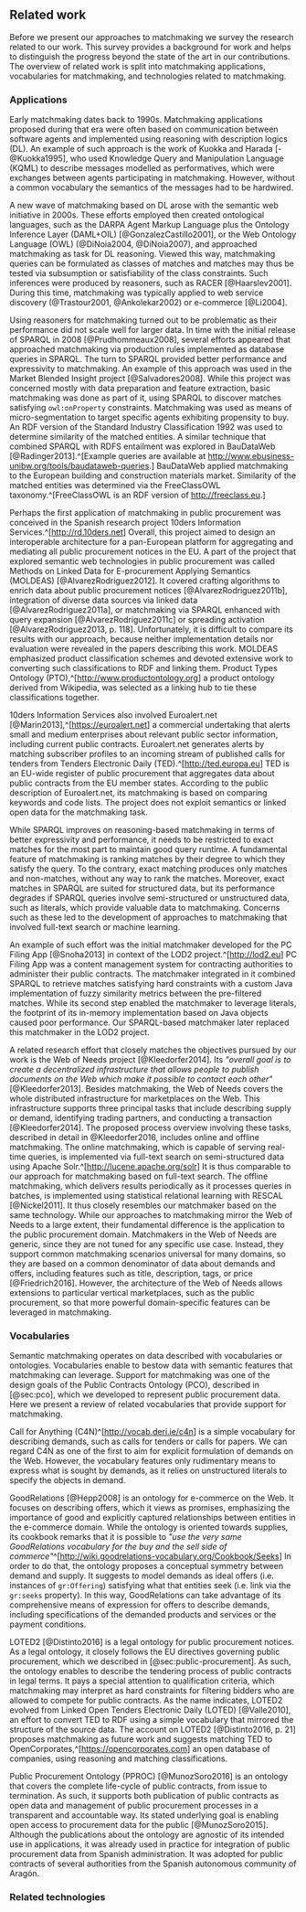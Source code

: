 ## Related work

Before we present our approaches to matchmaking we survey the research related to our work.
This survey provides a background for work and helps to distinguish the progress beyond the state of the art in our contributions.
The overview of related work is split into matchmaking applications, vocabularies for matchmaking, and technologies related to matchmaking.

### Applications

<!-- Description logics -->

Early matchmaking dates back to 1990s.
Matchmaking applications proposed during that era were often based on communication between software agents and implemented using reasoning with description logics (DL).
An example of such approach is the work of Kuokka and Harada [-@Kuokka1995], who used Knowledge Query and Manipulation Language (KQML) to describe messages modelled as performatives, which were exchanges between agents participating in matchmaking.
However, without a common vocabulary the semantics of the messages had to be hardwired.

<!-- Semantic web -->

A new wave of matchmaking based on DL arose with the semantic web initiative in 2000s.
These efforts employed then created ontological languages, such as the DARPA Agent Markup Language plus the Ontology Inference Layer (DAML+OIL) [@GonzalezCastillo2001], or the Web Ontology Language (OWL) (@DiNoia2004, @DiNoia2007), and approached matchmaking as task for DL reasoning.
Viewed this way, matchmaking queries can be formulated as classes of matches and matches may thus be tested via subsumption or satisfiability of the class constraints.
Such inferences were produced by reasoners, such as RACER [@Haarslev2001].
During this time, matchmaking was typically applied to web service discovery (@Trastour2001, @Ankolekar2002) or e-commerce [@Li2004].

<!-- SPARQL -->

Using reasoners for matchmaking turned out to be problematic as their performance did not scale well for larger data.
In time with the initial release of SPARQL in 2008 [@Prudhommeaux2008], several efforts appeared that approached matchmaking via production rules implemented as database queries in SPARQL.
The turn to SPARQL provided better performance and expressivity to matchmaking.
An example of this approach was used in the Market Blended Insight project [@Salvadores2008].
While this project was concerned mostly with data preparation and feature extraction, basic matchmaking was done as part of it, using SPARQL to discover matches satisfying `owl:onProperty` constraints.
Matchmaking was used as means of micro-segmentation to target specific agents exhibiting propensity to buy.
An RDF version of the Standard Industry Classification 1992 was used to determine similarity of the matched entities.
A similar technique that combined SPARQL with RDFS entailment was explored in BauDataWeb [@Radinger2013].^[Example queries are available at <http://www.ebusiness-unibw.org/tools/baudataweb-queries>.]
BauDataWeb applied matchmaking to the European building and construction materials market.
Similarity of the matched entities was determined via the FreeClassOWL taxonomy.^[FreeClassOWL is an RDF version of <http://freeclass.eu>.]

<!-- 10ders Information Services -->

Perhaps the first application of matchmaking in public procurement was conceived in the Spanish research project 10ders Information Services.^[<http://rd.10ders.net>]
Overall, this project aimed to design an interoperable architecture for a pan-European platform for aggregating and mediating all public procurement notices in the EU.
A part of the project that explored semantic web technologies in public procurement was called Methods on Linked Data for E-procurement Applying Semantics (MOLDEAS) [@AlvarezRodriguez2012].
It covered crafting algorithms to enrich data about public procurement notices [@AlvarezRodriguez2011b], integration of diverse data sources via linked data [@AlvarezRodriguez2011a], or matchmaking via SPARQL enhanced with query expansion [@AlvarezRodriguez2011c] or spreading activation [@AlvarezRodriguez2013, p. 118].
Unfortunately, it is difficult to compare its results with our approach, because neither implementation details nor evaluation were revealed in the papers describing this work.
MOLDEAS emphasized product classification schemes and devoted extensive work to converting such classifications to RDF and linking them.
Product Types Ontology (PTO),^[<http://www.productontology.org>] a product ontology derived from Wikipedia, was selected as a linking hub to tie these classifications together.

<!-- MOLDEAS

Methods on Linked Data for E-procurement Applying Semantics (MOLDEAS): matchmaking via spreading activation [@AlvarezRodriguez2011a], [@AlvarezRodriguez2012], [@AlvarezRodriguez2013]
Used SPARQL for matchmaking organizations and public procurement notices along with several methods of query expansion [@AlvarezRodriguez2013, p. 118]

MOLDEAS explores a variety of semantic methods for processing public contracts data to offer rich services, such as advanced search.
Its overall architecture [@AlvarezRodriguez2011a] takes into account diverse sources, such as TED, BOE – the official bulletin of Spanish government, or BOPA – the official bulletin of the local government of the Spanish region of Asturias.
The data coming from disparate sources are combined using linked data technologies to allow for application of se- mantics methods, such as SPARQL query expansion and query performance optimization [@AlvarezRodriguez2011c] or spreading activation techniques used for information retrieval in graph data [@AlvarezRodriguez2011a]
Another research thread explored in MOLDEAS is constituted by the conversions of thesauri and product classifications to RDF [@Paredes2008]
Controlled vocabularies, such as public sector code lists or product classifications (for example, the Common Procurement Vocabulary or EUROVOC), are transformed to RDF, interlinked with external datasets, and used for indexing of public contracts data to enable intelligent services, such as complex subject-oriented queries.
Public Procurement Notices ontology was developed for the project, however it was not published.
-->

10ders Information Services also involved Euroalert.net [@Marin2013],^[<https://euroalert.net>] a commercial undertaking that alerts small and medium enterprises about relevant public sector information, including current public contracts.
Euroalert.net generates alerts by matching subscriber profiles to an incoming stream of published calls for tenders from Tenders Electronic Daily (TED).^[<http://ted.europa.eu>]
TED is an EU-wide register of public procurement that aggregates data about public contracts from the EU member states.
According to the public description of Euroalert.net, its matchmaking is based on comparing keywords and code lists.
The project does not exploit semantics or linked open data for the matchmaking task.

<!--
a commercial undertaking that aims to alert small and medium enterprises about relevant public tenders based on subscriber profile model
enhances the consumed open data to create information products and services with added value, such as customizable widgets.
Its approach is to use structured open data instead of relying on brittle techniques of screen-scraping.
Such decision results in a lower amount of data at first, however the service is made to be more reliable and sustainable in this way.
However, Euroalert.net currently does not expose any linked open data.
-->

While SPARQL improves on reasoning-based matchmaking in terms of better expressivity and performance, it needs to be restricted to exact matches for the most part to maintain good query runtime.
A fundamental feature of matchmaking is ranking matches by their degree to which they satisfy the query.
To the contrary, exact matching produces only matches and non-matches, without any way to rank the matches.
Moreover, exact matches in SPARQL are suited for structured data, but its performance degrades if SPARQL queries involve semi-structured or unstructured data, such as literals, which provide valuable data to matchmaking.
Concerns such as these led to the development of approaches to matchmaking that involved full-text search or machine learning.

An example of such effort was the initial matchmaker developed for the PC Filing App [@Snoha2013] in context of the LOD2 project.^[<http://lod2.eu>]
PC Filing App was a content management system for contracting authorities to administer their public contracts.
The matchmaker integrated in it combined SPARQL to retrieve matches satisfying hard constraints with a custom Java implementation of fuzzy similarity metrics between the pre-filtered matches.
While its second step enabled the matchmaker to leverage literals, the footprint of its in-memory implementation based on Java objects caused poor performance.
Our SPARQL-based matchmaker later replaced this matchmaker in the LOD2 project.

A related research effort that closely matches the objectives pursued by our work is the Web of Needs project [@Kleedorfer2014].
Its *"overall goal is to create a decentralized infrastructure that allows people to publish documents on the Web which make it possible to contact each other"* [@Kleedorfer2013].
Besides matchmaking, the Web of Needs covers the whole distributed infrastructure for marketplaces on the Web.
This infrastructure supports three principal tasks that include describing supply or demand, identifying trading partners, and conducting a transaction [@Kleedorfer2014].
The proposed process overview involving these tasks, described in detail in @Kleedorfer2016, includes online and offline matchmaking.
The online matchmaking, which is capable of serving real-time queries, is implemented via full-text search on semi-structured data using Apache Solr.^[<http://lucene.apache.org/solr>]
It is thus comparable to our approach for matchmaking based on full-text search.
The offline matchmaking, which delivers results periodically as it processes queries in batches, is implemented using statistical relational learning with RESCAL [@Nickel2011].
It thus closely resembles our matchmaker based on the same technology.
While our approaches to matchmaking mirror the Web of Needs to a large extent, their fundamental difference is the application to the public procurement domain.
Matchmakers in the Web of Needs are generic, since they are not tuned for any specific use case.
Instead, they support common matchmaking scenarios universal for many domains, so they are based on a common denominator of data about demands and offers, including features such as title, description, tags, or price [@Friedrich2016].
However, the architecture of the Web of Needs allows extensions to particular vertical marketplaces, such as the public procurement, so that more powerful domain-specific features can be leveraged in matchmaking.

<!--
(Actual matchmaking done (some of it in context of public procurement))

- IntelligentMatch
  - <http://www.intelligent-match.de>
  - German national project *IntelligentMatch* (2010 — 2012)^[<http://www.intelligent-match.de>] set as its goal to build up technological infrastructure for intelligent matchmaking.
  - Among the results of this project is *i-text*, a prototype of matchmaking engine targeted at the textile industry.
- Public procurement in Chile [@AravenaDiaz2016], matches potential bidders, uses natural language processing and latent semantic analysis, early stage
-->

### Vocabularies

Semantic matchmaking operates on data described with vocabularies or ontologies.
Vocabularies enable to bestow data with semantic features that matchmaking can leverage.
Support for matchmaking was one of the design goals of the Public Contracts Ontology (PCO), described in [@sec:pco], which we developed to represent public procurement data.
Here we present a review of related vocabularies that provide support for matchmaking.

Call for Anything (C4N)^[<http://vocab.deri.ie/c4n>] is a simple vocabulary for describing demands, such as calls for tenders or calls for papers.
We can regard C4N as one of the first to aim for explicit formulation of demands on the Web.
However, the vocabulary features only rudimentary means to express what is sought by demands, as it relies on unstructured literals to specify the objects in demand.

<!-- Call for Anything

a simple RDF vocabulary by the DERI’s Linked Data Research Centre that is intended for expressing demand, such as calls for tenders or calls for papers
Call for Anything vocabulary can be considered as one of the first attempts towards a greater coverage of the side of demand, for which it provides means of expression.
However, the vocabulary does not provide guidance on the potentially complex modelling of call conditions and it features only a rudimentary functionality for expressing object of the call, relying on literals to convey the semantics of the demanded object.
-->

GoodRelations [@Hepp2008] is an ontology for e-commerce on the Web.
It focuses on describing offers, which it views as promises, emphasizing the importance of good and explicitly captured relationships between entities in the e-commerce domain.
While the ontology is oriented towards supplies, its cookbook remarks that it is possible to *"use the very same GoodRelations vocabulary for the buy and the sell side of commerce"*^[<http://wiki.goodrelations-vocabulary.org/Cookbook/Seeks>]
In order to do that, the ontology proposes a conceptual symmetry between demand and supply.
It suggests to model demands as ideal offers (i.e. instances of `gr:Offering`) satisfying what that entities seek (i.e. link via the `gr:seeks` property).
In this way, GoodRelations can take advantage of its comprehensive means of expression for offers to describe demands, including specifications of the demanded products and services or the payment conditions. 

<!-- GoodRelations

GoodRelations is an ontology for the domain of e-commerce mainly focused at describing offerings on the Web.
GoodRelations, developed by Martin Hepp, takes a view of offerings as promises, emphasizing the importance of explicit capture of relationships (as hinted by the ontology’s name) between entities from the e-commerce domain, such as businesses, products, or services.
It provides a detailed conceptualization of the common resource types encountered within the e-commerce domain, such as business entities or terms and conditions under which products or services are offered, and the complex network of relationships linking these resource types together.

The difference in describing the sought product or service instead of the demanded one lies in linking the involved entity (`gr:BusinessEntity`) with the product or service (`gr:Offering`) via the `gr:seeks` property instead of `gr:offers`, which would be used for attaching offerings.
The offering (`gr:Offering`) is then described as the "ideal" offering satisfying the demand.
Leaving this difference aside, the way demands can be expressed follows the same guidelines as expression of offerings does.
-->

<!-- LOTED2 -->

LOTED2 [@Distinto2016] is a legal ontology for public procurement notices.
As a legal ontology, it closely follows the EU directives governing public procurement, which we described in [@sec:public-procurement].
As such, the ontology enables to describe the tendering process of public contracts in legal terms.
It pays a special attention to qualification criteria, which matchmaking may interpret as hard constraints for filtering bidders who are allowed to compete for public contracts.
As the name indicates, LOTED2 evolved from Linked Open Tenders Electronic Daily (LOTED) [@Valle2010], an effort to convert TED to RDF using a simple vocabulary that mirrored the structure of the source data.
The account on LOTED2 [@Distinto2016, p. 21] proposes matchmaking as future work and suggests matching TED to OpenCorporates,^[<https://opencorporates.com>] an open database of companies, using reasoning and matching classifications.

<!-- LOTED -->

<!--
Tenders Electronic Daily (TED)^[<http://ted.europa.eu>]

primarily for data analytics applications (does not mention matchmaking)
delved into triplification of tenders in European Union coming from the Tenders Electronic Daily (TED) portal.
The project addressed conversion to RDF and interlinking of data from RSS feeds providing a timely access to the public contracts data from the EU member countries that are aggregated by TED.
By lifting the data by converting it to RDF and enriching it with well-defined structure and semantics, LOTED was able to apply novel data analysis methods in this field and showcase interactive visualizations.
The outcomes of the work dedicated to LOTED are available for reuse, since it is an open source project with its source code available online.

Source code: <https://sourceforge.net/projects/loted>

LOTED Ontology^[<http://loted.eu/ontology>]
closely matches the schema of the source data from TED
does not reuse other RDF vocabularies

LOTED data is linked to geographical entities in DBpedia and Geonames
-->

Public Procurement Ontology (PPROC) [@MunozSoro2016] is an ontology that covers the complete life-cycle of public contracts, from issue to termination.
As such, it supports both publication of public contracts as open data and management of public procurement processes in a transparent and accountable way.
Its stated underlying goal is enabling open access to procurement data for the public [@MunozSoro2015].
Although the publications about the ontology are agnostic of its intended use in applications, it was already used in practice for integration of public procurement data from Spanish administration.
It was adopted for public contracts of several authorities from the Spanish autonomous community of Aragón.

<!--
(in line with PCO)

- Call for Anything
- GoodRelations [@Hepp2008]
- PPROC (@MunozSoro2016, @MunozSoro2015)
- LOTED2 [@Distinto2016]
-->

### Related technologies

<!--
- iSPARQL [@Kiefer2007]
  - Combination of logical and statistical inference delivers superior results when compared with matchmaking based only on logical inference.
- WeightedNIPaths [@Ristoski2015]
- Graph algorithms: personalized PageRank [@Nguyen2015], spreading activation [@Heitmann2014], [@Heitmann2016]
- LOD-enabled recommender systems [@DiNoia2012a], [@DiNoia2012b], [@Thalhammer2012], [@DiNoia2016]
- SIREn [@Delbru2012]
- Instance matching [@Bryl2014]
- Semantic search [@Davies2009]
-->
